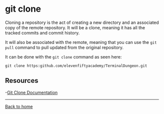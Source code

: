 # git clone

Cloning a repository is the act of creating a new directory and an associated copy of the remote repository. It will be a clone, meaning it has all the tracked commits and commit history.

It will also be associated with the remote, meaning that you can use the `git pull` command to pull updated  from the original repository.

It can be done with the `git clone` command as seen here:

```
git clone https:github.com/elevenfiftyacademy/TerminalDungeon.git
```

## Resources

-[Git Clone Documentation](https://git-scm.com/docs/git-clone)

---

[Back to home](../README.md)
